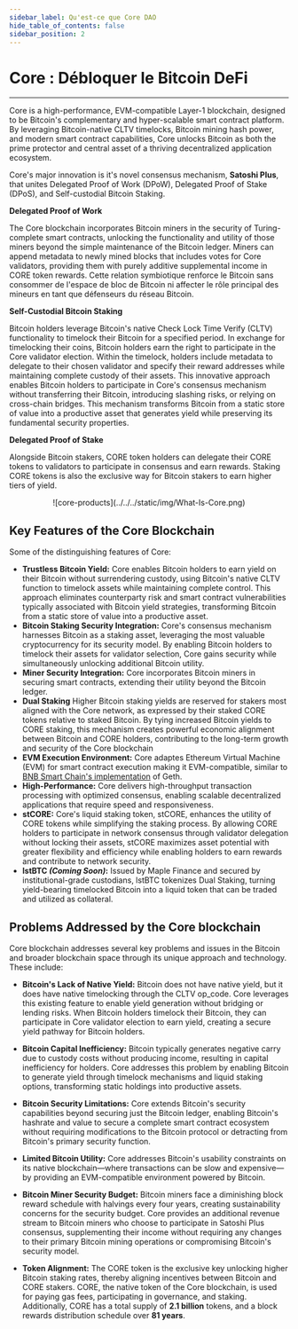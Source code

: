 ```yaml
---
sidebar_label: Qu'est-ce que Core DAO
hide_table_of_contents: false
sidebar_position: 2
---
```


# Core : Débloquer le Bitcoin DeFi

---

Core is a high-performance, EVM-compatible Layer-1 blockchain, designed to be Bitcoin's complementary and hyper-scalable smart contract platform. By leveraging Bitcoin-native CLTV timelocks, Bitcoin mining hash power, and modern smart contract capabilities, Core unlocks Bitcoin as both the prime protector and central asset of a thriving decentralized application ecosystem.

Core's major innovation is it's novel consensus mechanism, **Satoshi Plus**, that unites Delegated Proof of Work (DPoW), Delegated Proof of Stake (DPoS), and Self-custodial Bitcoin Staking.

**Delegated Proof of Work**

The Core blockchain incorporates Bitcoin miners in the security of Turing-complete smart contracts, unlocking the functionality and utility of those miners beyond the simple maintenance of the Bitcoin ledger. Miners can append metadata to newly mined blocks that includes votes for Core validators, providing them with purely additive supplemental income in CORE token rewards. Cette relation symbiotique renforce le Bitcoin sans consommer de l'espace de bloc de Bitcoin ni affecter le rôle principal des mineurs en tant que défenseurs du réseau Bitcoin.

**Self-Custodial Bitcoin Staking**

Bitcoin holders leverage Bitcoin's native Check Lock Time Verify (CLTV) functionality to timelock their Bitcoin for a specified period. In exchange for timelocking their coins, Bitcoin holders earn the right to participate in the Core validator election. Within the timelock, holders include metadata to delegate to their chosen validator and specify their reward addresses while maintaining complete custody of their assets. This innovative approach enables Bitcoin holders to participate in Core's consensus mechanism without transferring their Bitcoin, introducing slashing risks, or relying on cross-chain bridges. This mechanism transforms Bitcoin from a static store of value into a productive asset that generates yield while preserving its fundamental security properties.

**Delegated Proof of Stake**

Alongside Bitcoin stakers, CORE token holders can delegate their CORE tokens to validators to participate in consensus and earn rewards. Staking CORE tokens is also the exclusive way for Bitcoin stakers to earn higher tiers of yield.

<p align="center">![core-products](../../../static/img/What-Is-Core.png)</p>

## Key Features of the Core Blockchain

Some of the distinguishing features of Core:

- **Trustless Bitcoin Yield:** Core enables Bitcoin holders to earn yield on their Bitcoin without surrendering custody, using Bitcoin's native CLTV function to timelock assets while maintaining complete control. This approach eliminates counterparty risk and smart contract vulnerabilities typically associated with Bitcoin yield strategies, transforming Bitcoin from a static store of value into a productive asset.
- **Bitcoin Staking Security Integration:** Core's consensus mechanism harnesses Bitcoin as a staking asset, leveraging the most valuable cryptocurrency for its security model. By enabling Bitcoin holders to timelock their assets for validator selection, Core gains security while simultaneously unlocking additional Bitcoin utility.
- **Miner Security Integration:** Core incorporates Bitcoin miners in securing smart contracts, extending their utility beyond the Bitcoin ledger.
- **Dual Staking** Higher Bitcoin staking yields are reserved for stakers most aligned with the Core network, as expressed by their staked CORE tokens relative to staked Bitcoin. By tying increased Bitcoin yields to CORE staking, this mechanism creates powerful economic alignment between Bitcoin and CORE holders, contributing to the long-term growth and security of the Core blockchain
- **EVM Execution Environment:** Core adaptes Ethereum Virtual Machine (EVM) for smart contract execution making it EVM-compatible, similar to [BNB Smart Chain's implementation](https://github.com/bnb-chain/bsc) of Geth.
- **High-Performance:** Core delivers high-throughput transaction processing with optimized consensus, enabling scalable decentralized applications that require speed and responsiveness.
- **stCORE:** Core's liquid staking token, stCORE, enhances the utility of CORE tokens while simplifying the staking process. By allowing CORE holders to participate in network consensus through validator delegation without locking their assets, stCORE maximizes asset potential with greater flexibility and efficiency while enabling holders to earn rewards and contribute to network security.
- **lstBTC _(Coming Soon)_:** Issued by Maple Finance and secured by institutional-grade custodians, lstBTC tokenizes Dual Staking, turning yield-bearing timelocked Bitcoin into a liquid token that can be traded and utilized as collateral.

## Problems Addressed by the Core blockchain

Core blockchain addresses several key problems and issues in the Bitcoin and broader blockchain space through its unique approach and technology. These include:

- **Bitcoin's Lack of Native Yield:** Bitcoin does not have native yield, but it does have native timelocking through the CLTV op_code. Core leverages this existing feature to enable yield generation without bridging or lending risks. When Bitcoin holders timelock their Bitcoin, they can participate in Core validator election to earn yield, creating a secure yield pathway for Bitcoin holders.

- **Bitcoin Capital Inefficiency:** Bitcoin typically generates negative carry due to custody costs without producing income, resulting in capital inefficiency for holders. Core addresses this problem by enabling Bitcoin to generate yield through timelock mechanisms and liquid staking options, transforming static holdings into productive assets​.

- **Bitcoin Security Limitations:** Core extends Bitcoin's security capabilities beyond securing just the Bitcoin ledger, enabling Bitcoin's hashrate and value to secure a complete smart contract ecosystem without requiring modifications to the Bitcoin protocol or detracting from Bitcoin's primary security function​.

- **Limited Bitcoin Utility:** Core addresses Bitcoin's usability constraints on its native blockchain—where transactions can be slow and expensive—by providing an EVM-compatible environment powered by Bitcoin.

- **Bitcoin Miner Security Budget:** Bitcoin miners face a diminishing block reward schedule with halvings every four years, creating sustainability concerns for the security budget. Core provides an additional revenue stream to Bitcoin miners who choose to participate in Satoshi Plus consensus, supplementing their income without requiring any changes to their primary Bitcoin mining operations or compromising Bitcoin's security model.

- **Token Alignment:** The CORE token is the exclusive key unlocking higher Bitcoin staking rates, thereby aligning incentives between Bitcoin and CORE stakers. CORE, the native token of the Core blockchain, is used for paying gas fees, participating in governance, and staking. Additionally, CORE has a total supply of **2.1 billion** tokens, and a block rewards distribution schedule over **81 years**.